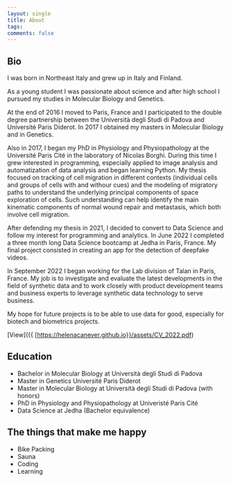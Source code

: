 ```yaml
---
layout: single
title: About
tags: 
comments: false
---
```


## Bio
I was born in Northeast Italy and grew up in Italy and Finland.  

As a young student I was passionate about science and after high school I pursued my studies in Molecular Biology and Genetics. 

At the end of 2016 I moved to Paris, France and I participated to the double degree partnership between the Università degli Studi di Padova and Université Paris Diderot. In 2017 I obtained my masters in Molecular Biology and in Genetics.

Also in 2017, I began my PhD in Physiology and Physiopathology at the Université Paris Cité in the laboratory of Nicolas Borghi.
During this time I grew interested in programming, especially applied to image analysis and automatization of data analysis and began learning Python.
My thesis focused on tracking of cell migration in different contexts (individual cells and groups of cells with and withour cues) and the modeling of migratory paths to understand the underlying principal components of space exploration of cells. Such understanding can help identify the main kinematic components of normal wound repair and metastasis, which both involve cell migration.

After defending my thesis in 2021, I decided to convert to Data Science and follow my interest for programming and analytics.
In June 2022 I completed a three month long Data Science bootcamp at Jedha in Paris, France. My final project consisted in creating an app for the detection of deepfake videos.

In September 2022 I began working for the Lab division of Talan in Paris, France. My job is to investigate and evaluate the latest developments in the field of synthetic data and to work closely with product development teams and business experts to leverage synthetic data technology to serve business.

My hope for future projects is to be able to use data for good, especially for biotech and biometrics projects.

[View]({{ [https://helenacanever.github.io}}/assets/CV_2022.pdf)


## Education
- Bachelor in Molecular Biology at Università degli Studi di Padova
- Master in Genetics Université Paris Diderot
- Master in Molecular Biology at Università degli Studi di Padova (with honors)
- PhD in Physiology and Physiopathology at Univeristé Paris Cité
- Data Science at Jedha (Bachelor equivalence)

## The things that make me happy
- Bike Packing
- Sauna
- Coding
- Learning
 
